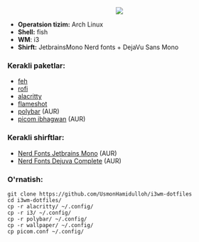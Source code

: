 <p align="center">
  <img src="https://github.com/UsmonHamidulloh/i3wm-dotfiles/blob/main/image.png?raw=true">
</p>

- <b>Operatsion tizim:</b> Arch Linux
- <b>Shell:</b> fish
- <b>WM</b>: i3
- <b>Shirft:</b> JetbrainsMono Nerd fonts + DejaVu Sans Mono

<h3>Kerakli paketlar:</h3>

- <a href="https://archlinux.org/packages/extra/x86_64/feh">feh</a>
- <a href="https://archlinux.org/packages/community/x86_64/rofi">rofi</a>
- <a href="https://archlinux.org/packages/community/x86_64/alacritty">alacritty</a>
- <a href="https://archlinux.org/packages/community/x86_64/flameshot">flameshot</a>
- <a href="https://archlinux.org/packages/community/x86_64/polybar">polybar</a> (AUR)
- <a href="https://aur.archlinux.org/packages/picom-ibhagwan-git">picom ibhagwan</a> (AUR)

<h3>Kerakli shirftlar:</h3>

- <a href="https://aur.archlinux.org/packages/nerd-fonts-jetbrains-mono">Nerd Fonts Jetbrains Mono</a> (AUR)
- <a href="https://aur.archlinux.org/packages/nerd-fonts-dejavu-complete">Nerd Fonts Dejuva Complete</a> (AUR)


<h3>O'rnatish:</h3>
  
```
git clone https://github.com/UsmonHamidulloh/i3wm-dotfiles
cd i3wm-dotfiles/
cp -r alacritty/ ~/.config/
cp -r i3/ ~/.config/
cp -r polybar/ ~/.config/   
cp -r wallpaper/ ~/.config/
cp picom.conf ~/.config/
```
